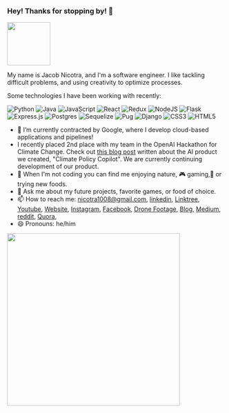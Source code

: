 ### Hey! Thanks for stopping by! 👋



<a  target="blank"><img align="center" src="https://media4.giphy.com/media/xUOxfg0ESyhKOv4Vva/200w.webp?cid=ecf05e47crgr9jikt6kl382zumz0h1xwnprg4y8vu30ixwcp&rid=200w.webp&ct=g" height="100" /></a>

My name is Jacob Nicotra, and I'm a software engineer. I like tackling difficult problems, and using creativity to optimize processes.

Some technologies I have been working with recently: 

![Python](https://img.shields.io/badge/python-3670A0?style=for-the-badge&logo=python&logoColor=ffdd54) ![Java](https://img.shields.io/badge/Java-ED8B00?style=for-the-badge&logo=java&logoColor=white) ![JavaScript](https://img.shields.io/badge/javascript-%23323330.svg?style=for-the-badge&logo=javascript&logoColor=%23F7DF1E) ![React](https://img.shields.io/badge/react-%2320232a.svg?style=for-the-badge&logo=react&logoColor=%2361DAFB) ![Redux](https://img.shields.io/badge/redux-%23593d88.svg?style=for-the-badge&logo=redux&logoColor=white) ![NodeJS](https://img.shields.io/badge/node.js-6DA55F?style=for-the-badge&logo=node.js&logoColor=white) ![Flask](https://img.shields.io/badge/flask-%23000.svg?style=for-the-badge&logo=flask&logoColor=white) 	![Express.js](https://img.shields.io/badge/express.js-%23404d59.svg?style=for-the-badge&logo=express&logoColor=%2361DAFB) ![Postgres](https://img.shields.io/badge/postgres-%23316192.svg?style=for-the-badge&logo=postgresql&logoColor=white) ![Sequelize](https://img.shields.io/badge/Sequelize-52B0E7?style=for-the-badge&logo=Sequelize&logoColor=white) ![Pug](https://img.shields.io/badge/Pug-FFF?style=for-the-badge&logo=pug&logoColor=A86454) 	![Django](https://img.shields.io/badge/django-%23092E20.svg?style=for-the-badge&logo=django&logoColor=white) ![CSS3](https://img.shields.io/badge/css3-%231572B6.svg?style=for-the-badge&logo=css3&logoColor=white) ![HTML5](https://img.shields.io/badge/html5-%23E34F26.svg?style=for-the-badge&logo=html5&logoColor=white)







- 🔭 I’m currently contracted by Google, where I develop cloud-based applications and pipelines!
- I recently placed 2nd place with my team in the OpenAI Hackathon for Climate Change. Check out [this blog post](https://climatepolicyradar.org/latest/hacking-ai-for-climate-policy) written about the AI product we created, "Climate Policy Copilot". We are currently continuing development of our product.
- 🥾 When I'm not coding you can find me enjoying nature, 🎮 gaming,🍴 or trying new foods.
- 💬 Ask me about my future projects, favorite games, or food of choice.
- 📫 How to reach me: nicotra1008@gmail.com, [linkedin](https://www.linkedin.com/in/jacobnicotra/), [Linktree](https://linktr.ee/jacobnicotra), [Youtube](https://www.youtube.com/channel/UCgiOPMTbOH0djJzrurnTAuQ), [Website](http://jacobnicotra.com/), [Instagram](https://www.instagram.com/jacob_nicotra/), [Facebook](https://www.facebook.com/jacobarthurnicotra), [Drone Footage](https://jacob-nicotra-drone.com/), [Blog](https://www.jacobnicotrablog.com/), [Medium](https://medium.com/@jacobnicotra), [reddit](https://www.reddit.com/user/Jacob_Nicotra/), [Quora](https://www.quora.com/profile/Jacob-Nicotra), 
- 😄 Pronouns: he/him


<img src="https://github-readme-stats.vercel.app/api?username=JacobNicotra&show_icons=true&theme=ADD_THEME_HERE" width="400">

